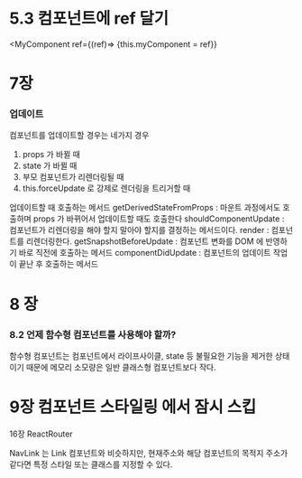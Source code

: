 
# 5.3 컴포넌트에 ref 달기
<MyComponent ref={(ref)=> {this.myComponent = ref}}

# 7장

### 업데이트
컴포넌트를 업데이트할 경우는 네가지 경우
1. props 가 바뀔 때
2. state 가 바뀔 때
3. 부모 컴포넌트가 리렌더링될 때
4. this.forceUpdate 로 강제로 렌더링을 트리거할 때

업데이트할 때 호출하는 메서드
getDerivedStateFromProps : 마운트 과정에서도 호출하며 props 가 바뀌어서 업데이트할 때도 호출한다
shouldComponentUpdate : 컴포넌트가 리렌더링을 해야 할지 말아야 할지를 결정하는 메서드이다.
render : 컴포넌트를 리렌더링한다.
getSnapshotBeforeUpdate : 컴포넌트 변화를 DOM 에 반영하기 바로 직전에 호출하는 메서드
componentDidUpdate : 컴포넌트의 업데이트 작업이 끝난 후 호출하는 메서드

# 8 장

### 8.2 언제 함수형 컴포넌트를 사용해야 할까? 
함수형 컴포넌트는 컴포넌트에서 라이프사이클, state 등 불필요한 기능을 제거한 상태이기 때문에 메모리 소모량은 일반 클래스형 컴포넌트보다 작다. 

# 9장 컴포넌트 스타일링 에서 잠시 스킵


16장 ReactRouter

NavLink 는 Link 컴포넌트와 비슷하지만, 현재주소와 해당 컴포넌트의 목적지 주소가 같다면 특정 스타일 또는 클래스를 지정할 수 있다.
